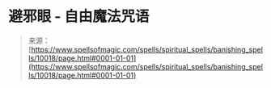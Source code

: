 <!--yml

category: 未分类

date: 2024-06-12 18:46:33

-->

# 避邪眼 - 自由魔法咒语

> 来源：[https://www.spellsofmagic.com/spells/spiritual_spells/banishing_spells/10018/page.html#0001-01-01](https://www.spellsofmagic.com/spells/spiritual_spells/banishing_spells/10018/page.html#0001-01-01)

